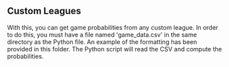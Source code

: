 ## Custom Leagues
With this, you can get game probabilities from any custom league. In order to do this, you must have a file named 'game_data.csv' in the same directory as the Python file. An example of the formatting has been provided in this folder. The Python script will read the CSV and compute the probabilities.

